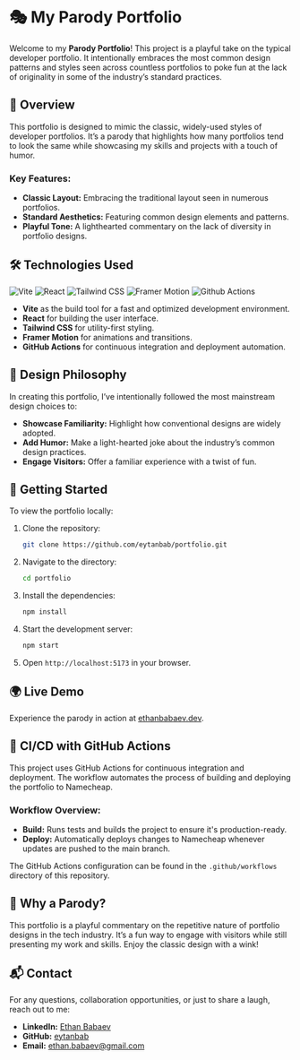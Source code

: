 # 🎭 My Parody Portfolio

Welcome to my **Parody Portfolio**! This project is a playful take on the typical developer portfolio. It intentionally embraces the most common design patterns and styles seen across countless portfolios to poke fun at the lack of originality in some of the industry’s standard practices.

## 🚀 Overview

This portfolio is designed to mimic the classic, widely-used styles of developer portfolios. It’s a parody that highlights how many portfolios tend to look the same while showcasing my skills and projects with a touch of humor.

### Key Features:

- **Classic Layout:** Embracing the traditional layout seen in numerous portfolios.
- **Standard Aesthetics:** Featuring common design elements and patterns.
- **Playful Tone:** A lighthearted commentary on the lack of diversity in portfolio designs.

## 🛠️ Technologies Used

![Vite](https://img.shields.io/badge/Vite-B73BFE?style=for-the-badge&logo=vite&logoColor=FFD62E)
![React](https://img.shields.io/badge/React-20232A?style=for-the-badge&logo=react&logoColor=61DAFB)
![Tailwind CSS](https://img.shields.io/badge/Tailwind_CSS-38B2AC?style=for-the-badge&logo=tailwind-css&logoColor=white)
![Framer Motion](https://img.shields.io/badge/Framer%20Motion-0055FF?style=for-the-badge&logo=framer&logoColor=white)
![Github Actions](https://img.shields.io/badge/GitHub_Actions-2088FF?style=for-the-badge&logo=github-actions&logoColor=white)

- **Vite** as the build tool for a fast and optimized development environment.
- **React** for building the user interface.
- **Tailwind CSS** for utility-first styling.
- **Framer Motion** for animations and transitions.
- **GitHub Actions** for continuous integration and deployment automation.

## 🎨 Design Philosophy

In creating this portfolio, I’ve intentionally followed the most mainstream design choices to:

- **Showcase Familiarity:** Highlight how conventional designs are widely adopted.
- **Add Humor:** Make a light-hearted joke about the industry’s common design practices.
- **Engage Visitors:** Offer a familiar experience with a twist of fun.

## 🚀 Getting Started

To view the portfolio locally:

1. Clone the repository:
   ```bash
   git clone https://github.com/eytanbab/portfolio.git
   ```
2. Navigate to the directory:
   ```bash
   cd portfolio
   ```
3. Install the dependencies:
   ```bash
   npm install
   ```
4. Start the development server:
   ```bash
   npm start
   ```
5. Open `http://localhost:5173` in your browser.

## 🌍 Live Demo

Experience the parody in action at [ethanbabaev.dev](https://ethanbabaev.dev).

## 🔄 CI/CD with GitHub Actions

This project uses GitHub Actions for continuous integration and deployment. The workflow automates the process of building and deploying the portfolio to Namecheap.

### Workflow Overview:

- **Build:** Runs tests and builds the project to ensure it's production-ready.
- **Deploy:** Automatically deploys changes to Namecheap whenever updates are pushed to the main branch.

The GitHub Actions configuration can be found in the `.github/workflows` directory of this repository.

## 🤔 Why a Parody?

This portfolio is a playful commentary on the repetitive nature of portfolio designs in the tech industry. It’s a fun way to engage with visitors while still presenting my work and skills. Enjoy the classic design with a wink!

## 📬 Contact

For any questions, collaboration opportunities, or just to share a laugh, reach out to me:

- **LinkedIn:** [Ethan Babaev](https://www.linkedin.com/in/ethan-babaev/)
- **GitHub:** [eytanbab
  ](https://github.com/eytanbab)
- **Email:** ethan.babaev@gmail.com
